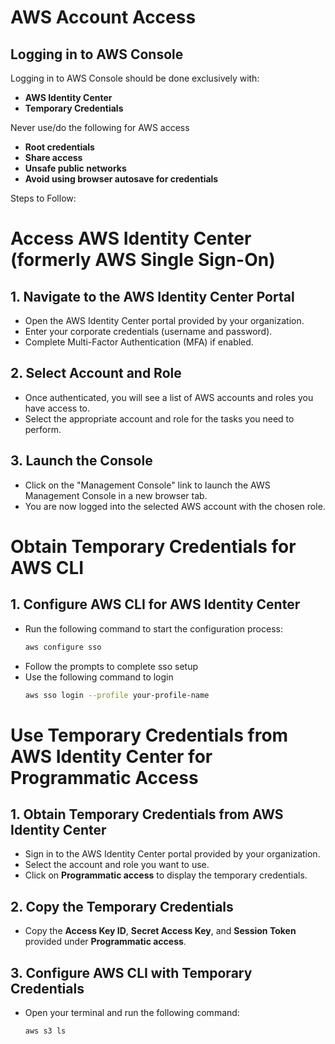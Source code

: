 # AWS Account Access

## Logging in to AWS Console

Logging in to AWS Console should be done exclusively with:

- **AWS Identity Center**
- **Temporary Credentials**

Never use/do the following for AWS access

- **Root credentials**
- **Share access**
- **Unsafe public networks**
- **Avoid using browser autosave for credentials**

Steps to Follow:

# Access AWS Identity Center (formerly AWS Single Sign-On)

## 1. Navigate to the AWS Identity Center Portal

- Open the AWS Identity Center portal provided by your organization.
- Enter your corporate credentials (username and password).
- Complete Multi-Factor Authentication (MFA) if enabled.

## 2. Select Account and Role

- Once authenticated, you will see a list of AWS accounts and roles you have access to.
- Select the appropriate account and role for the tasks you need to perform.

## 3. Launch the Console

- Click on the "Management Console" link to launch the AWS Management Console in a new browser tab.
- You are now logged into the selected AWS account with the chosen role.

# Obtain Temporary Credentials for AWS CLI

## 1. Configure AWS CLI for AWS Identity Center

- Run the following command to start the configuration process:
  ```bash
  aws configure sso
  ```
- Follow the prompts to complete sso setup
- Use the following command to login
  ```bash
  aws sso login --profile your-profile-name
  ```

# Use Temporary Credentials from AWS Identity Center for Programmatic Access

## 1. Obtain Temporary Credentials from AWS Identity Center

- Sign in to the AWS Identity Center portal provided by your organization.
- Select the account and role you want to use.
- Click on **Programmatic access** to display the temporary credentials.

## 2. Copy the Temporary Credentials

- Copy the **Access Key ID**, **Secret Access Key**, and **Session Token** provided under **Programmatic access**.

## 3. Configure AWS CLI with Temporary Credentials

- Open your terminal and run the following command:
  ```bash
  aws s3 ls
  ```
